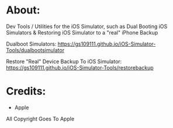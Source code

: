 # About:
Dev Tools / Utilities for the iOS Simulator, such as Dual Booting iOS Simulators & Restoring iOS Simulator to a "real" iPhone Backup


Dualboot Simulators: https://gs109111.github.io/iOS-Simulator-Tools/dualbootsimulator

Restore "Real" Device Backup To iOS Simulator: https://gs109111.github.io/iOS-Simulator-Tools/restorebackup

# Credits:
- Apple



All Copyright Goes To Apple
